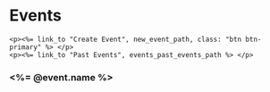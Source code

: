<h1>Events</h1>

	
	<p><%= link_to "Create Event", new_event_path, class: "btn btn-primary" %> </p>
	<p><%= link_to "Past Events", events_past_events_path %> </p>

<h3><%= @event.name %></h3>
		<div id="event-<%= event.id %>"></div>
			
<script type="text/javascript" charset="utf-8">
$(function() {
  $(".js-more").on("click", function() {
    var id = $(this).data("id");
    $.get("/events/" + id + "/cause", function(cause) {
      $.get("/events/" + id + "/location", function(location) {
      	$.get("/events/" + id + "/datetime", function(datetime) {
      		$.get("/events/" + id + "/event.organization.name", function(event.organization.name) {
        }
        var causeText = "<p>" + cause + "</p><p>" + locationText + "<p>" + location +"</p><p>" + datetimeText +"<p>" + datetime + "</p><p>" + eventOrganizationText + "<p>" + eventOrganization;
        $("#eventt-" + id).html(causeText);
    		});
    	});
      });
    });
  });
;
</script>
